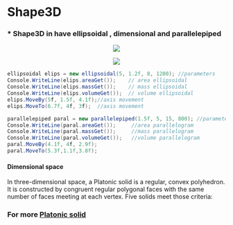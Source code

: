 # Shape3D
### * Shape3D in have ellipsoidal , dimensional and parallelepiped

<p align="center">
<img src="https://encrypted-tbn1.gstatic.com/images?q=tbn:ANd9GcRu1EuBdKrtRTT1YSqnPlqoTqRTotlUaiBUb_nWYMIfRuhdTgwh">
</p>
<p align="center">
<img src="https://i.gyazo.com/de98ec6468ce30475d73768ef314992c.png">
</p>


```C#
ellipsoidal elips = new ellipsoidal(5, 1.2f, 8, 1200); //parameters
Console.WriteLine(elips.areaGet());    // area ellipsoidal
Console.WriteLine(elips.massGet());    // mass ellipsoidal
Console.WriteLine(elips.volumeGet());  // volume ellipsoidal
elips.MoveBy(5f, 1.5f, 4.1f);//axis movement
elips.MoveTo(6.7f, 4f, 3f);  //axis movement

parallelepiped paral = new parallelepiped(1.5f, 5, 15, 800); //parameters
Console.WriteLine(paral.areaGet());     //area parallelogram
Console.WriteLine(paral.massGet());     //mass parallelogram
Console.WriteLine(paral.volumeGet());   //volume parallelogram
paral.MoveBy(4.1f, 4f, 2.9f);
paral.MoveTo(5.3f,1.1f,3.8f);
 ```        
            
 
#### Dimensional space
 
In three-dimensional space, a Platonic solid is a regular, convex polyhedron. It is constructed by congruent regular polygonal faces with the same number of faces meeting at each vertex. Five solids meet those criteria:

### For more [Platonic solid](https://en.wikipedia.org/wiki/Platonic_solid) <br>
            

